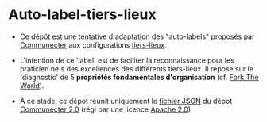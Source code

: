 # Auto-label-tiers-lieux

- Ce dépôt est une tentative d'adaptation des "auto-labels" proposés par [Communecter](http://communecter.org) aux configurations [tiers-lieux](http://movilab.org/index.php?title=Définition_des_Tiers_Lieux).

- L'intention de ce 'label' est de faciliter la reconnaissance pour les praticien.ne.s des excellences des différents tiers-lieux. Il repose sur le 'diagnostic' de 5 **propriétés fondamentales d'organisation** (cf. [Fork The World](https://nicolasloubet.gitbooks.io/fork-the-world)).

- À ce stade, ce dépot réunit uniquement le [fichier JSON](https://github.com/pixelhumain/co2/blob/master/views/chart/json/commons.json) du dépot [Communecter 2.0](https://github.com/pixelhumain/co2) (régi par une  licence [Apache 2.0](https://github.com/pixelhumain/co2/blob/master/LICENSE))


